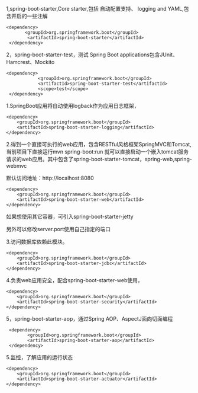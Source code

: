 1,spring-boot-starter,Core starter,包括 自动配置支持、 logging and YAML,包含开启的一些注解
```
<dependency>
       <groupId>org.springframework.boot</groupId>
        <artifactId>spring-boot-starter</artifactId>
 </dependency>
``` 

2，spring-boot-starter-test，测试 Spring Boot applications包含JUnit、 Hamcrest、Mockito

```
<dependency>
            <groupId>org.springframework.boot</groupId>
            <artifactId>spring-boot-starter-test</artifactId>
            <scope>test</scope>
 </dependency>
``` 



1.SpringBoot应用将自动使用logback作为应用日志框架，

```
<dependency>
    <groupId>org.springframework.boot</groupId>
    <artifactId>spring-boot-starter-logging</artifactId>
</dependency>
```

2.得到一个直接可执行的web应用，包含RESTful风格框架SpringMVC和Tomcat,当前项目下直接运行mvn spring-boot:run 就可以直接启动一个嵌入tomcat服务请求的web应用。其中包含了spring-boot-starter-tomcat，spring-web,spring-webmvc

默认访问地址：http://localhost:8080

```
<dependency>
    <groupId>org.springframework.boot</groupId>
    <artifactId>spring-boot-starter-web</artifactId>
</dependency>
```
如果想使用其它容器，可引入spring-boot-starter-jetty

另外可以修改server.port使用自己指定的端口

3.访问数据库依赖此模块。

```
<dependency>
    <groupId>org.springframework.boot</groupId>
    <artifactId>spring-boot-starter-jdbc</artifactId>
</dependency>
```


4.负责web应用安全，配合spring-boot-starter-web使用，


```
<dependency>
    <groupId>org.springframework.boot</groupId>
    <artifactId>spring-boot-starter-security</artifactId>
</dependency>
```

5，spring-boot-starter-aop，通过Spring AOP、AspectJ面向切面编程
```
 <dependency>
        <groupId>org.springframework.boot</groupId>
        <artifactId>spring-boot-starter-aop</artifactId>
 </dependency>

```


5.监控，了解应用的运行状态


```
<dependency>
    <groupId>org.springframework.boot</groupId>
    <artifactId>spring-boot-starter-actuator</artifactId>
</dependency>
```

